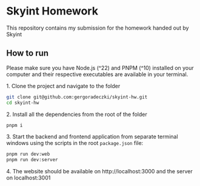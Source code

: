 # Skyint Homework

This repository contains my submission for the homework handed out by Skyint

## How to run

Please make sure you have Node.js (^22) and PNPM (^10) installed on your computer and their respective executables are available in your terminal.

1\. Clone the project and navigate to the folder

```bash
git clone git@github.com:gergoradeczki/skyint-hw.git
cd skyint-hw
```

2\. Install all the dependencies from the root of the folder

```bash
pnpm i
```

3\. Start the backend and frontend application from separate terminal windows using the scripts in the root `package.json` file:

```bash
pnpm run dev:web
pnpm run dev:server
```

4\. The website should be available on http://localhost:3000 and the server on localhost:3001
